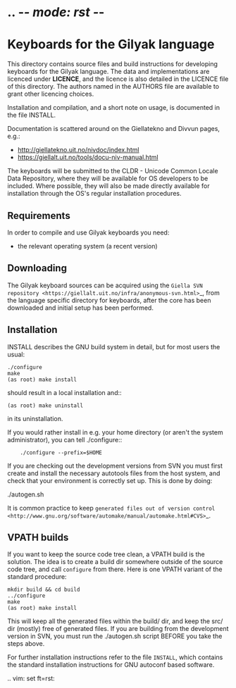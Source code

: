 .. -*- mode: rst -*-
==========================================
 Keyboards for the Gilyak language
==========================================

This directory contains source files and build instructions for developing
keyboards for the Gilyak language. The data and implementations
are licenced under __LICENCE__, and the 
licence is also detailed in the LICENCE file of this directory. The authors
named in the AUTHORS file are available to grant other licencing choices.

Installation and compilation, and a short note on usage, is documented in the
file INSTALL.

Documentation is scattered around on the Giellatekno and Divvun pages, e.g.:

* http://giellatekno.uit.no/nivdoc/index.html
* https://giellalt.uit.no/tools/docu-niv-manual.html

The keyboards will be submitted to the CLDR - Unicode Common Locale Data
Repository, where they will be available for OS developers to be included. Where
possible, they will also be made directly available for installation through the
OS's regular installation procedures.

Requirements
------------

In order to compile and use Gilyak keyboards you need:

* the relevant operating system (a recent version)

Downloading
-----------

The Gilyak keyboard sources can be acquired using the `Giella SVN
repository <https://giellalt.uit.no/infra/anonymous-svn.html>`_, from the
language specific directory for keyboards, after the core has been downloaded
and initial setup has been performed.

Installation
------------

INSTALL describes the GNU build system in detail, but for most users the usual:

	./configure
	make
	(as root) make install

should result in a local installation and::

	(as root) make uninstall

in its uninstallation.

If you would rather install in e.g. your home directory
(or aren't the system administrator), you can tell ./configure::

        ./configure --prefix=$HOME

If you are checking out the development versions from SVN you must first create
and install the necessary autotools files from the host system, and check that
your environment is correctly set up. This is done by doing:

  ./autogen.sh

It is common practice to keep `generated files out of version control
<http://www.gnu.org/software/automake/manual/automake.html#CVS>`_.

VPATH builds
------------

If you want to keep the source code tree clean, a VPATH build is the solution.
The idea is to create a build dir somewhere outside of the source code tree,
and call `configure` from there. Here is one VPATH variant of the standard
procedure:

	mkdir build && cd build
	../configure
	make
	(as root) make install

This will keep all the generated files within the build/ dir, and keep the src/
dir (mostly) free of generated files. If you are building from the development
version in SVN, you must run the ./autogen.sh script BEFORE you take the steps
above.

For further installation instructions refer to the file ``INSTALL``, which
contains the standard installation instructions for GNU autoconf based software.

.. vim: set ft=rst:
